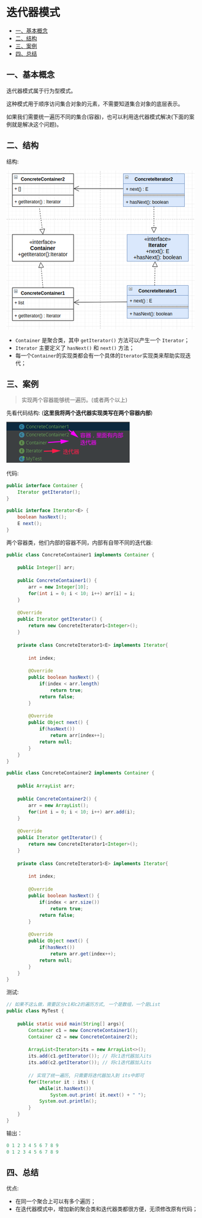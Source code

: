 # 迭代器模式

- [一、基本概念](#一基本概念)
- [二、结构](#二结构)
- [三、案例](#三案例)
- [四、总结](#四总结)

## 一、基本概念

迭代器模式属于行为型模式。

这种模式用于顺序访问集合对象的元素，不需要知道集合对象的底层表示。

如果我们需要统一遍历不同的集合(容器)，也可以利用迭代器模式解决(下面的案例就是解决这个问题)。

## 二、结构

结构:

![10_iterator_01.png](images/10_iterator_01.png)

- `Container` 是聚合类，其中 `getIterator()` 方法可以产生一个 `Iterator`；
- `Iterator` 主要定义了 `hasNext()` 和 `next()` 方法；
- 每一个`Container`的实现类都会有一个具体的`Iterator`实现类来帮助实现迭代；

## 三、案例

> 实现两个容器能够统一遍历。(或者两个以上)

先看代码结构: (**这里我将两个迭代器实现类写在两个容器内部**)

![10_iterator_02.png](images/10_iterator_02.png)

代码:

```java
public interface Container {
    Iterator getIterator();
}
```

```java
public interface Iterator<E> {
    boolean hasNext();
    E next();
}
```

两个容器类，他们内部的容器不同，内部有自带不同的迭代器:

```java
public class ConcreteContainer1 implements Container {

    public Integer[] arr;

    public ConcreteContainer1() {
        arr = new Integer[10];
        for(int i = 0; i < 10; i++) arr[i] = i;
    }

    @Override
    public Iterator getIterator() {
        return new ConcreteIterator1<Integer>();
    }

    private class ConcreteIterator1<E> implements Iterator{

        int index;

        @Override
        public boolean hasNext() {
            if(index < arr.length)
                return true;
            return false;
        }

        @Override
        public Object next() {
            if(hasNext())
                return arr[index++];
            return null;
        }
    }
}
```

```java
public class ConcreteContainer2 implements Container {

    public ArrayList arr;

    public ConcreteContainer2() {
        arr = new ArrayList();
        for(int i = 0; i < 10; i++) arr.add(i);
    }

    @Override
    public Iterator getIterator() {
        return new ConcreteIterator1<Integer>();
    }

    private class ConcreteIterator1<E> implements Iterator{

        int index;

        @Override
        public boolean hasNext() {
            if(index < arr.size())
                return true;
            return false;
        }

        @Override
        public Object next() {
            if(hasNext())
                return arr.get(index++);
            return null;
        }
    }
}

```

测试:

```java
// 如果不这么做，需要区分c1和c2的遍历方式, 一个是数组，一个是List
public class MyTest {

    public static void main(String[] args){
        Container c1 = new ConcreteContainer1();
        Container c2 = new ConcreteContainer2();

        ArrayList<Iterator>its = new ArrayList<>();
        its.add(c1.getIterator()); // 将c1迭代器加入its
        its.add(c2.getIterator()); // 将c1迭代器加入its

        // 实现了统一遍历, 只需要将迭代器加入到 its中即可
        for(Iterator it : its) {
            while(it.hasNext())
                System.out.print( it.next() + " ");
            System.out.println();
        }
    }
}
```

输出：

```java
0 1 2 3 4 5 6 7 8 9 
0 1 2 3 4 5 6 7 8 9 
```

## 四、总结

优点:

* 在同一个聚合上可以有多个遍历；
* 在迭代器模式中，增加新的聚合类和迭代器类都很方便，无须修改原有代码；